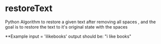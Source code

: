 # restoreText
 Python Algorithm to restore a given text after removing all spaces , and the goal is to restore the text to it's original state with the spaces
 
 **Example
 input = 'ilikebooks'
 output should be: "i like books"
